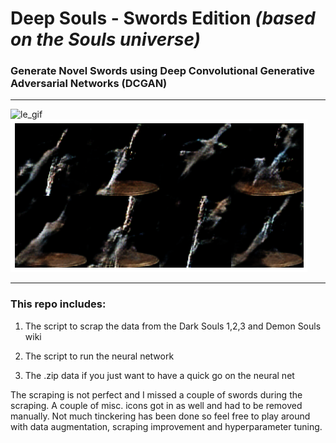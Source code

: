 # Deep Souls - Swords Edition *(based on the Souls universe)*
### Generate Novel Swords using Deep Convolutional Generative Adversarial Networks (DCGAN)
____________________________________________________________
![le_gif](/images/ds_gan_gif.gif)   ![final_epoch](/images/final_epoch.png)
____________________________________________________________
### This repo includes:
  1. The script to scrap the data from the Dark Souls 1,2,3 and Demon Souls wiki
  
  2. The script to run the neural network
  
  3. The .zip data if you just want to have a quick go on the neural net 

The scraping is not perfect and I missed a couple of swords during the scraping. A couple of misc. icons got in as well and had to be removed manually.
Not much tinckering has been done so feel free to play around with data augmentation, scraping improvement and hyperparameter tuning.
